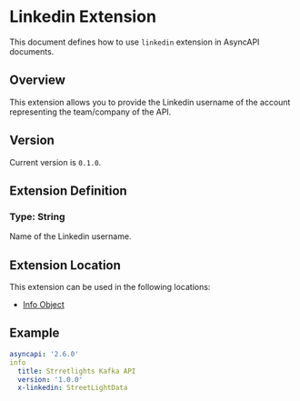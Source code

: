 # Linkedin Extension
This document defines how to use `linkedin` extension in AsyncAPI documents.

## Overview 
This extension allows you to provide the Linkedin username of the account representing the team/company of the API.

## Version
Current version is `0.1.0`.

## Extension Definition

### Type: String

Name of the Linkedin username.

## Extension Location 

This extension can be used in the following locations:
- [Info Object](https://www.asyncapi.com/docs/reference/specification/v2.6.0#infoObject)

## Example

```yaml
asyncapi: '2.6.0'
info
  title: Strretlights Kafka API
  version: '1.0.0'
  x-linkedin: StreetLightData
```